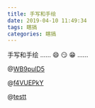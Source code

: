```yaml
---
title: 手写和手绘
date: 2019-04-10 11:49:34
tags: 瞎搞
categories: 瞎搞
---
```


手写和手绘 ...... :smile: :smirk: :grin: ......

<!-- more -->

@[WB9pulD5](https://raw.githubusercontent.com/diycat/img/master/WB9pulD5.jpg)

@[f4VUEPkY](https://raw.githubusercontent.com/diycat/img/master/f4VUEPkY.jpg)

@[testt](https://raw.githubusercontent.com/diycat/img/master/1111111.jpg)
